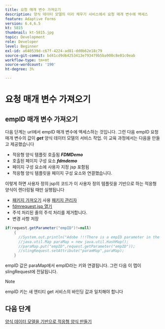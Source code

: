 ```yaml
---
title: 요청 매개 변수 가져오기
description: 양식 데이터 모델의 미리 채우기 서비스에서 요청 매개 변수에 액세스
feature: Adaptive Forms
version: 6.4,6.5
kt: 5815
thumbnail: kt-5815.jpg
topic: Development
role: Developer
level: Beginner
exl-id: a640539d-c67f-4224-ad81-dd0b62e18c79
source-git-commit: bd41cd9d64253413e793479b5ba900c8e01c0eab
workflow-type: tm+mt
source-wordcount: '190'
ht-degree: 3%

---
```


# 요청 매개 변수 가져오기

## empID 매개 변수 가져오기

다음 단계는 url에서 empID 매개 변수에 액세스하는 것입니다. 그런 다음 empID 요청 매개 변수의 값이 **_get_** 양식 데이터 모델의 서비스 작업.
이 교육 과정에서는 다음을 만들고 제공했습니다

* 적응형 양식 템플릿 호출됨 **_FDMDemo_**
* 호출된 페이지 구성 요소 **_fdmdemo_**
* 페이지 구성 요소에 사용자 지정 jsp 포함됨
* 적응형 양식 템플릿을 페이지 구성 요소와 연결했습니다.

이렇게 하면 사용자 정의 jsp의 코드가 이 사용자 정의 템플릿을 기반으로 하는 적응형 양식이 렌더링될 때만 실행됩니다

* [패키지 가져오기](assets/template-page-component.zip) 사용 [패키지 관리자](http://localhost:4502/crx/packmgr/index.jsp)
* [fdmrequest.jsp 열기](http://localhost:4502/crx/de/index.jsp#/apps/fdmdemo/component/page/fdmdemo/fdmrequest.jsp)
* 주석 처리된 줄의 주석 처리를 제거합니다.
* 변경 사항 저장

```java
if(request.getParameter("empID")!=null)
    {
      //System.out.println("Adobe !!!There is a empID parameter in the request "+request.getParameter("empID"));
      //java.util.Map paraMap = new java.util.HashMap();
      //paraMap.put("empID",request.getParameter("empID"));
      //slingRequest.setAttribute("paramMap",paraMap);
    }
```

empID 값은 paraMap에서 empID라는 키와 연결됩니다. 그런 다음 이 맵이 slingRequest에 전달됩니다.

>[!NOTE]
>
>empID 키는 새 엔티티 get 서비스의 바인딩 값과 일치해야 합니다

## 다음 단계

[양식 데이터 모델을 기반으로 적응형 양식 만들기](./create-adaptive-form.md)
